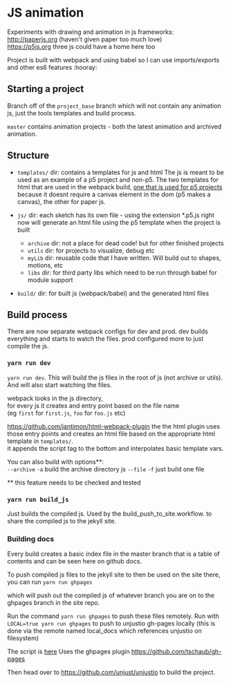 
  
# JS animation

Experiments with drawing and animation in js frameworks:  
http://paperjs.org (haven't given paper too much love)  
https://p5js.org
three js could have a home here too

Project is built with webpack and using babel so I can use imports/exports and other es6 features :hooray:

## Starting a project

Branch off of the `project_base` branch which will not contain any animation js, just the tools templates and build process.

`master` contains animation projects - both the latest animation and archived animation.

## Structure

- `templates/` dir: 
contains a templates for js and html
The js is meant to be used as an example of a p5 project and non-p5. 
The two templates for html that are used in the webpack build, [one that is used for p5 projects](https://github.com/unjust/jsAnimation/blob/master/templates/template_p5.html) because it doesnt require a canvas element in the dom (p5 makes a canvas), the other for paper js.

- `js/` dir: each sketch has its own file - using the extension \*.p5.js right now will generate an html file using the p5 template when the project is built
  - `archive` dir: not a place for dead code! but for other finished projects
  - `utils` dir: for projects to visualize, debug etc
  - `myLib` dir: reusable code that I have written. Will build out to shapes, motions, etc
  - `libs` dir: for third party libs which need to be run through babel for module support
- `build/` dir: for built js (webpack/babel) and the generated html files

## Build process

There are now separate webpack configs for dev and prod.
dev builds everything and starts to watch the files.
prod configured more to just compile the js.

### `yarn run dev`

`yarn run dev`. 
This will build the js files in the root of js (not archive or utils).
And will also start watching the files.

webpack looks in the js directory,  
for every js it creates and entry point based on the file name  
(eg `first` for `first.js`, `foo` for `foo.js` etc) 

https://github.com/jantimon/html-webpack-plugin 
the the html plugin uses those entry points and creates an html file based on the appropriate html template in `templates/`.     
it appends the script tag to the bottom and interpolates basic template vars.

You can also build with options**:  
  `--archive` `-a` build the archive directory js 
  `--file` `-f` just build one file 

** this feature needs to be checked and tested

### `yarn run build_js`

Just builds the compiled js. 
Used by the build_push_to_site.workflow. 
to share the compiled js to the jekyll site.  

### Building docs

Every build creates a basic index file in the master branch that is a table of contents and can be seen here on github docs.

To push compiled js files to the jekyll site to then be used on the site there, you can run 
`yarn run ghpages` 

which will push out the compiled js of whatever branch you are on to the ghpages branch in the site repo.

Run the command `yarn run ghpages` to push these files remotely. 
Run with `LOCAL=true yarn run ghpages` to push to unjustio gh-pages locally (this is done via the remote named local_docs which references unjustio on filesystem)

The script is [here](https://github.com/unjust/jsAnimation/blob/master/build_docs.js) 
Uses the ghpages plugin https://github.com/tschaub/gh-pages

Then head over to https://github.com/unjust/unjustio to build the project.




